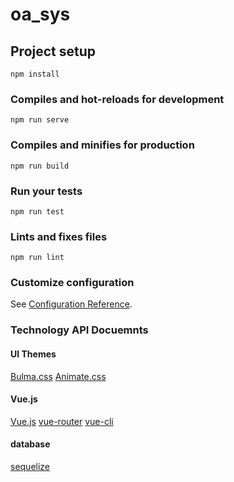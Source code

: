 # oa_sys

## Project setup
```
npm install
```

### Compiles and hot-reloads for development
```
npm run serve
```

### Compiles and minifies for production
```
npm run build
```

### Run your tests
```
npm run test
```

### Lints and fixes files
```
npm run lint
```

### Customize configuration
See [Configuration Reference](https://cli.vuejs.org/config/).

### Technology API Docuemnts
#### UI Themes
[Bulma.css](https://bulma.io/)
[Animate.css](https://daneden.github.io/animate.css/)
#### Vue.js
[Vue.js](https://cn.vuejs.org/v2/guide/instance.html)
[vue-router](https://router.vuejs.org/zh/)
[vue-cli](https://cli.vuejs.org/zh/)
#### database
[sequelize](https://sequelize.org/master/)

